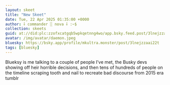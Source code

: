 ```yaml
---
layout: skeet
title: "New Skeet"
date: Tue, 22 Apr 2025 01:35:00 +0000
author: ⸸ commander ░ nova ⸸ :~$
collection: skeets
guid: at://did:plc:zzofxcatgqb5wpkqetnng4wo/app.bsky.feed.post/3lnejzzaai22t
avatar: /img/avatar/daemon.jpeg
bluesky: https://bsky.app/profile/mkultra.monster/post/3lnejzzaai22t
tags: [bluesky]
---
```


Blueksy is me talking to a couple of people I’ve met, the Busky devs showing off heir horrible decisions, and then tens of hundreds of people on the timeline scraping tooth and nail to recreate bad discourse from 2015 era tumblr
